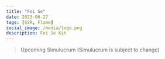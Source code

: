 ```yaml
---
title: "Fei Se"
date: 2023-06-27
tags: [SSR, Flame]
social_image: /media/logo.png
description: Fei Se Kit
---
```


>Upcoming Simulucrum (Simulucrum is subject to change)
